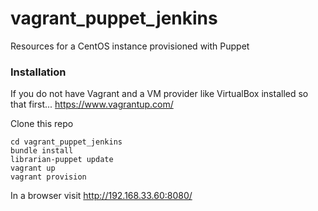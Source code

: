 # vagrant_puppet_jenkins
Resources for a CentOS instance provisioned with Puppet

### Installation
If you do not have Vagrant and a VM provider like VirtualBox installed so that first... https://www.vagrantup.com/

Clone this repo

```
cd vagrant_puppet_jenkins
bundle install
librarian-puppet update
vagrant up
vagrant provision
```

In a browser visit http://192.168.33.60:8080/
